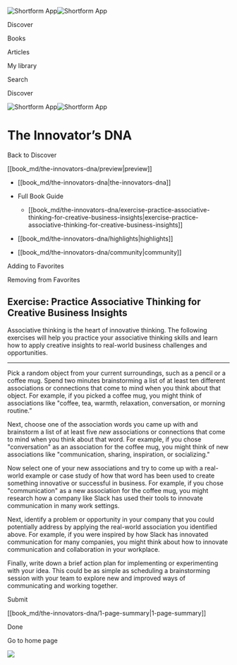 ![Shortform App](/img/logo.36a2399e.svg)![Shortform App](/img/logo-dark.70c1b072.svg)

Discover

Books

Articles

My library

Search

Discover

![Shortform App](/img/logo.36a2399e.svg)![Shortform App](/img/logo-dark.70c1b072.svg)

# The Innovator’s DNA

Back to Discover

[[book_md/the-innovators-dna/preview|preview]]

  * [[book_md/the-innovators-dna|the-innovators-dna]]
  * Full Book Guide

    * [[book_md/the-innovators-dna/exercise-practice-associative-thinking-for-creative-business-insights|exercise-practice-associative-thinking-for-creative-business-insights]]
  * [[book_md/the-innovators-dna/highlights|highlights]]
  * [[book_md/the-innovators-dna/community|community]]



Adding to Favorites 

Removing from Favorites 

## Exercise: Practice Associative Thinking for Creative Business Insights

Associative thinking is the heart of innovative thinking. The following exercises will help you practice your associative thinking skills and learn how to apply creative insights to real-world business challenges and opportunities.

* * *

Pick a random object from your current surroundings, such as a pencil or a coffee mug. Spend two minutes brainstorming a list of at least ten different associations or connections that come to mind when you think about that object. For example, if you picked a coffee mug, you might think of associations like "coffee, tea, warmth, relaxation, conversation, or morning routine.”

Next, choose one of the association words you came up with and brainstorm a list of at least five _new_ associations or connections that come to mind when you think about that word. For example, if you chose "conversation" as an association for the coffee mug, you might think of new associations like "communication, sharing, inspiration, or socializing."

Now select one of your new associations and try to come up with a real-world example or case study of how that word has been used to create something innovative or successful in business. For example, if you chose "communication" as a new association for the coffee mug, you might research how a company like Slack has used their tools to innovate communication in many work settings.

Next, identify a problem or opportunity in your company that you could potentially address by applying the real-world association you identified above. For example, if you were inspired by how Slack has innovated communication for many companies, you might think about how to innovate communication and collaboration in your workplace.

Finally, write down a brief action plan for implementing or experimenting with your idea. This could be as simple as scheduling a brainstorming session with your team to explore new and improved ways of communicating and working together.

Submit 

[[book_md/the-innovators-dna/1-page-summary|1-page-summary]]

Done

Go to home page 

![](https://bat.bing.com/action/0?ti=56018282&Ver=2&mid=30bd2715-6b95-4f7a-b9e3-0ee031ea9d5f&sid=1711133063fa11eebdec89a8b8ae3bbc&vid=171147a063fa11eea7440fcfeb230d96&vids=0&msclkid=N&pi=0&lg=en-US&sw=800&sh=600&sc=24&nwd=1&tl=Shortform%20%7C%20The%20Innovator%E2%80%99s%20DNA&p=https%3A%2F%2Fwww.shortform.com%2Fapp%2Fbook%2Fthe-innovators-dna%2Fexercise-practice-associative-thinking-for-creative-business-insights&r=&lt=358&evt=pageLoad&sv=1&rn=293444)
